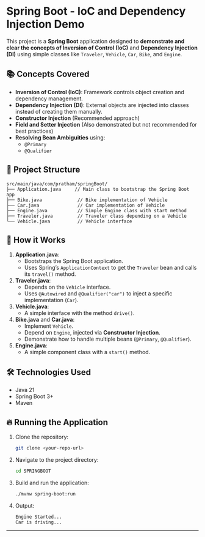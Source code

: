 # Spring Boot - IoC and Dependency Injection Demo

This project is a **Spring Boot** application designed to **demonstrate and clear the concepts of Inversion of Control (IoC)** and **Dependency Injection (DI)** using simple classes like `Traveler`, `Vehicle`, `Car`, `Bike`, and `Engine`.

## 📚 Concepts Covered

- **Inversion of Control (IoC)**: Framework controls object creation and dependency management.
- **Dependency Injection (DI)**: External objects are injected into classes instead of creating them manually.
- **Constructor Injection** (Recommended approach)
- **Field and Setter Injection** (Also demonstrated but not recommended for best practices)
- **Resolving Bean Ambiguities** using:
  - `@Primary`
  - `@Qualifier`

## 📂 Project Structure

```
src/main/java/com/pratham/springBoot/
├── Application.java     // Main class to bootstrap the Spring Boot app
├── Bike.java             // Bike implementation of Vehicle
├── Car.java              // Car implementation of Vehicle
├── Engine.java           // Simple Engine class with start method
├── Traveler.java         // Traveler class depending on a Vehicle
└── Vehicle.java          // Vehicle interface
```

## 🚀 How it Works

1. **Application.java**:
   - Bootstraps the Spring Boot application.
   - Uses Spring’s `ApplicationContext` to get the `Traveler` bean and calls its `travel()` method.
2. **Traveler.java**:
   - Depends on the `Vehicle` interface.
   - Uses `@Autowired` and `@Qualifier("car")` to inject a specific implementation (`Car`).
3. **Vehicle.java**:
   - A simple interface with the method `drive()`.
4. **Bike.java** and **Car.java**:
   - Implement `Vehicle`.
   - Depend on `Engine`, injected via **Constructor Injection**.
   - Demonstrate how to handle multiple beans (`@Primary`, `@Qualifier`).
5. **Engine.java**:
   - A simple component class with a `start()` method.

## 🛠️ Technologies Used

- Java 21
- Spring Boot 3+
- Maven

## 🔥 Running the Application

1. Clone the repository:
   ```bash
   git clone <your-repo-url>
   ```
2. Navigate to the project directory:
   ```bash
   cd SPRINGBOOT
   ```
3. Build and run the application:
   ```bash
   ./mvnw spring-boot:run
   ```
4. Output:
   ```
   Engine Started...
   Car is driving...
   ```

---
